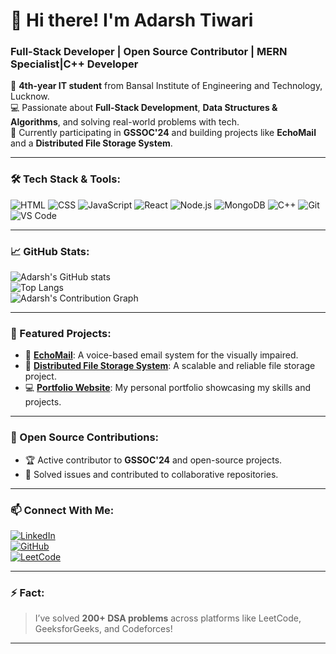 # 👋 Hi there! I'm Adarsh Tiwari  
### Full-Stack Developer | Open Source Contributor | MERN Specialist|C++ Developer  

🚀 **4th-year IT student** from Bansal Institute of Engineering and Technology, Lucknow.  
💻 Passionate about **Full-Stack Development**, **Data Structures & Algorithms**, and solving real-world problems with tech.  
🌟 Currently participating in **GSSOC'24** and building projects like **EchoMail** and a **Distributed File Storage System**.  

---

### 🛠️ Tech Stack & Tools:  
![HTML](https://img.shields.io/badge/HTML-E34F26?style=flat&logo=html5&logoColor=white)
![CSS](https://img.shields.io/badge/CSS-1572B6?style=flat&logo=css3&logoColor=white)
![JavaScript](https://img.shields.io/badge/JavaScript-F7DF1E?style=flat&logo=javascript&logoColor=black)
![React](https://img.shields.io/badge/React-61DAFB?style=flat&logo=react&logoColor=black)
![Node.js](https://img.shields.io/badge/Node.js-339933?style=flat&logo=node.js&logoColor=white)
![MongoDB](https://img.shields.io/badge/MongoDB-47A248?style=flat&logo=mongodb&logoColor=white)
![C++](https://img.shields.io/badge/C++-00599C?style=flat&logo=cplusplus&logoColor=white)
![Git](https://img.shields.io/badge/Git-F05032?style=flat&logo=git&logoColor=white)
![VS Code](https://img.shields.io/badge/VS%20Code-007ACC?style=flat&logo=visual-studio-code&logoColor=white)

---

### 📈 GitHub Stats:  
![Adarsh's GitHub stats](https://github-readme-stats.vercel.app/api?username=tiwariadarsh04&show_icons=true&theme=radical)  
![Top Langs](https://github-readme-stats.vercel.app/api/top-langs/?username=tiwariadarsh04&layout=compact&theme=radical)  
![Adarsh's Contribution Graph](https://github-readme-activity-graph.vercel.app/graph?username=tiwariadarsh04&theme=radical)

---

### 📌 Featured Projects:  
- 🚀 [**EchoMail**](https://github.com/tiwariadarsh04/EchoMail): A voice-based email system for the visually impaired.  
- 🌟 [**Distributed File Storage System**](https://github.com/tiwariadarsh04/Distributed-File-Storage-System): A scalable and reliable file storage project.  
- 💻 [**Portfolio Website**](https://github.com/tiwariadarsh04/Portfolio): My personal portfolio showcasing my skills and projects.  

---

### 🌟 Open Source Contributions:  
- 🏆 Active contributor to **GSSOC'24** and open-source projects.  
- 🔧 Solved issues and contributed to collaborative repositories.

---

### 📫 Connect With Me:
[![LinkedIn](https://img.shields.io/badge/LinkedIn-%230077B5.svg?style=flat&logo=linkedin&logoColor=white)](https://www.linkedin.com/in/adarshtiwari04/)  
[![GitHub](https://img.shields.io/badge/GitHub-%23121011.svg?style=flat&logo=github&logoColor=white)](https://github.com/tiwariadarsh04)  
[![LeetCode](https://img.shields.io/badge/LeetCode-FFA116?style=flat&logo=leetcode&logoColor=white)](https://leetcode.com/u/tiwariadarsh04/)  

---

### ⚡  Fact:  
> I’ve solved **200+ DSA problems** across platforms like LeetCode, GeeksforGeeks, and Codeforces!  

---

